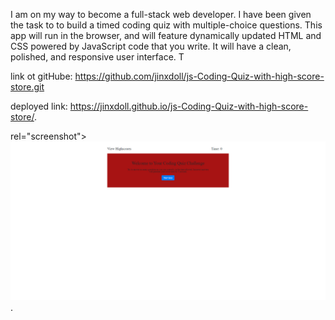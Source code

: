 I am on my way to become a full-stack web developer. I have been given the task to 
to build a timed coding quiz with multiple-choice questions. This app will run in the browser, and will feature dynamically updated HTML and CSS powered by JavaScript code that you write. It will have a clean, polished, and responsive user interface. T

link ot gitHube:
https://github.com/jinxdoll/js-Coding-Quiz-with-high-score-store.git

deployed link:
https://jinxdoll.github.io/js-Coding-Quiz-with-high-score-store/.

rel="screenshot"><img src="./Assets\screencapture-code.png" alt="" /></a>.